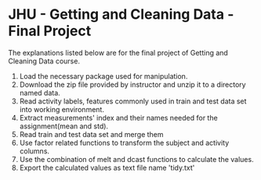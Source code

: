 # JHU - Getting and Cleaning Data - Final Project

The explanations listed below are for the final project of Getting and Cleaning Data course.

1. Load the necessary package used for manipulation.
2. Download the zip file provided by instructor and unzip it to a directory named data.
3. Read activity labels, features commonly used in train and test data set into working environment.
4. Extract measurements' index and their names needed for the assignment(mean and std).
5. Read train and test data set and merge them
6. Use factor related functions to transform the subject and activity columns.
7. Use the combination of melt and dcast functions to calculate the values.
8. Export the calculated values as text file name 'tidy.txt'

